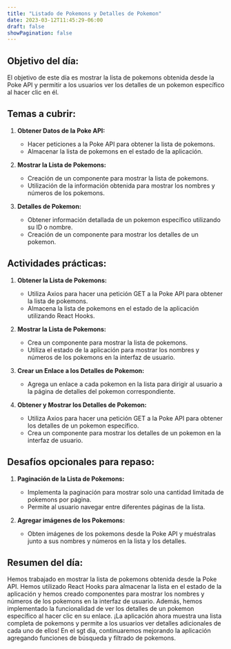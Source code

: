 ```yaml
---
title: "Listado de Pokemons y Detalles de Pokemon"
date: 2023-03-12T11:45:29-06:00
draft: false
showPagination: false
---
```

## Objetivo del día:
El objetivo de este día es mostrar la lista de pokemons obtenida desde la Poke API y permitir a los usuarios ver los detalles de un pokemon específico al hacer clic en él.

## Temas a cubrir:

1. **Obtener Datos de la Poke API:**
   - Hacer peticiones a la Poke API para obtener la lista de pokemons.
   - Almacenar la lista de pokemons en el estado de la aplicación.

2. **Mostrar la Lista de Pokemons:**
   - Creación de un componente para mostrar la lista de pokemons.
   - Utilización de la información obtenida para mostrar los nombres y números de los pokemons.

3. **Detalles de Pokemon:**
   - Obtener información detallada de un pokemon específico utilizando su ID o nombre.
   - Creación de un componente para mostrar los detalles de un pokemon.

## Actividades prácticas:

1. **Obtener la Lista de Pokemons:**
   - Utiliza Axios para hacer una petición GET a la Poke API para obtener la lista de pokemons.
   - Almacena la lista de pokemons en el estado de la aplicación utilizando React Hooks.

2. **Mostrar la Lista de Pokemons:**
   - Crea un componente para mostrar la lista de pokemons.
   - Utiliza el estado de la aplicación para mostrar los nombres y números de los pokemons en la interfaz de usuario.

3. **Crear un Enlace a los Detalles de Pokemon:**
   - Agrega un enlace a cada pokemon en la lista para dirigir al usuario a la página de detalles del pokemon correspondiente.

4. **Obtener y Mostrar los Detalles de Pokemon:**
   - Utiliza Axios para hacer una petición GET a la Poke API para obtener los detalles de un pokemon específico.
   - Crea un componente para mostrar los detalles de un pokemon en la interfaz de usuario.

## Desafíos opcionales para repaso:

1. **Paginación de la Lista de Pokemons:**
   - Implementa la paginación para mostrar solo una cantidad limitada de pokemons por página.
   - Permite al usuario navegar entre diferentes páginas de la lista.

2. **Agregar imágenes de los Pokemons:**
   - Obten imágenes de los pokemons desde la Poke API y muéstralas junto a sus nombres y números en la lista y los detalles.

## Resumen del día:
Hemos trabajado en mostrar la lista de pokemons obtenida desde la Poke API. Hemos utilizado React Hooks para almacenar la lista en el estado de la aplicación y hemos creado componentes para mostrar los nombres y números de los pokemons en la interfaz de usuario. Además, hemos implementado la funcionalidad de ver los detalles de un pokemon específico al hacer clic en su enlace. ¡La aplicación ahora muestra una lista completa de pokemons y permite a los usuarios ver detalles adicionales de cada uno de ellos! En el sgt dia, continuaremos mejorando la aplicación agregando funciones de búsqueda y filtrado de pokemons.